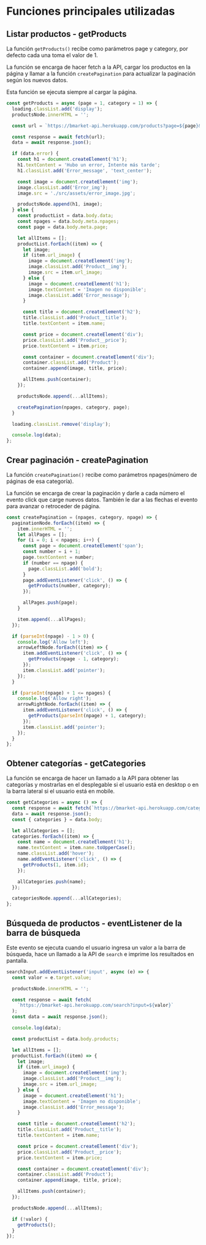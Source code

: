# Funciones principales utilizadas

## Listar productos - getProducts

La función <code>getProducts()</code> recibe como parámetros page y category, por defecto cada una toma el valor de 1.

La función se encarga de hacer fetch a la API, cargar los productos en la página y llamar a la función <code>createPagination</code> para actualizar la paginación según los nuevos datos.

Esta función se ejecuta siempre al cargar la página.

```js
const getProducts = async (page = 1, category = 1) => {
  loading.classList.add('display');
  productsNode.innerHTML = '';

  const url = `https://bmarket-api.herokuapp.com/products?page=${page}&category=${category}`;

  const response = await fetch(url);
  data = await response.json();

  if (data.error) {
    const h1 = document.createElement('h1');
    h1.textContent = 'Hubo un error, Intente más tarde';
    h1.classList.add('Error_message', 'text_center');

    const image = document.createElement('img');
    image.classList.add('Error_img');
    image.src = './src/assets/error_image.jpg';

    productsNode.append(h1, image);
  } else {
    const productList = data.body.data;
    const npages = data.body.meta.npages;
    const page = data.body.meta.page;

    let allItems = [];
    productList.forEach((item) => {
      let image;
      if (item.url_image) {
        image = document.createElement('img');
        image.classList.add('Product__img');
        image.src = item.url_image;
      } else {
        image = document.createElement('h1');
        image.textContent = 'Imagen no disponible';
        image.classList.add('Error_message');
      }

      const title = document.createElement('h2');
      title.classList.add('Product__title');
      title.textContent = item.name;

      const price = document.createElement('div');
      price.classList.add('Product__price');
      price.textContent = item.price;

      const container = document.createElement('div');
      container.classList.add('Product');
      container.append(image, title, price);

      allItems.push(container);
    });

    productsNode.append(...allItems);

    createPagination(npages, category, page);
  }

  loading.classList.remove('display');

  console.log(data);
};
```

## Crear paginación - createPagination

La función <code>createPagination()</code> recibe como parámetros npages(número de páginas de esa categoría).

La función se encarga de crear la paginación y darle a cada número el evento click que carge nuevos datos. También le dar a las flechas el evento para avanzar o retroceder de página.

```js
const createPagination = (npages, category, npage) => {
  paginationNode.forEach((item) => {
    item.innerHTML = '';
    let allPages = [];
    for (i = 0; i < npages; i++) {
      const page = document.createElement('span');
      const number = i + 1;
      page.textContent = number;
      if (number == npage) {
        page.classList.add('bold');
      }
      page.addEventListener('click', () => {
        getProducts(number, category);
      });

      allPages.push(page);
    }

    item.append(...allPages);
  });

  if (parseInt(npage) - 1 > 0) {
    console.log('Allow left');
    arrowLeftNode.forEach((item) => {
      item.addEventListener('click', () => {
        getProducts(npage - 1, category);
      });
      item.classList.add('pointer');
    });
  }

  if (parseInt(npage) + 1 <= npages) {
    console.log('Allow right');
    arrowRightNode.forEach((item) => {
      item.addEventListener('click', () => {
        getProducts(parseInt(npage) + 1, category);
      });
      item.classList.add('pointer');
    });
  }
};
```

## Obtener categorías - getCategories

La función se encarga de hacer un llamado a la API para obtener las categorías y mostrarlas en el desplegable si el usuario está en desktop o en la barra lateral si el usuario está en mobile.

```js
const getCategories = async () => {
  const response = await fetch(`https://bmarket-api.herokuapp.com/categories`);
  data = await response.json();
  const { categories } = data.body;

  let allCategories = [];
  categories.forEach((item) => {
    const name = document.createElement('h1');
    name.textContent = item.name.toUpperCase();
    name.classList.add('hover');
    name.addEventListener('click', () => {
      getProducts(1, item.id);
    });

    allCategories.push(name);
  });

  categoriesNode.append(...allCategories);
};
```

## Búsqueda de productos - eventListener de la barra de búsqueda

Este evento se ejecuta cuando el usuario ingresa un valor a la barra de búsqueda, hace un llamado a la API de <code>search</code> e imprime los resultados en pantalla.

```js
searchInput.addEventListener('input', async (e) => {
  const valor = e.target.value;

  productsNode.innerHTML = '';

  const response = await fetch(
    `https://bmarket-api.herokuapp.com/search?input=${valor}`
  );
  const data = await response.json();

  console.log(data);

  const productList = data.body.products;

  let allItems = [];
  productList.forEach((item) => {
    let image;
    if (item.url_image) {
      image = document.createElement('img');
      image.classList.add('Product__img');
      image.src = item.url_image;
    } else {
      image = document.createElement('h1');
      image.textContent = 'Imagen no disponible';
      image.classList.add('Error_message');
    }

    const title = document.createElement('h2');
    title.classList.add('Product__title');
    title.textContent = item.name;

    const price = document.createElement('div');
    price.classList.add('Product__price');
    price.textContent = item.price;

    const container = document.createElement('div');
    container.classList.add('Product');
    container.append(image, title, price);

    allItems.push(container);
  });

  productsNode.append(...allItems);

  if (!valor) {
    getProducts();
  }
});
```
